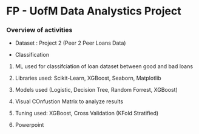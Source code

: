 # FP - UofM Data Analystics Project

### Overview of  activities
* Dataset : Project 2 (Peer 2 Peer Loans Data)

* Classification

1.  ML used for classifciation of loan dataset between good and bad loans

2.  Libraries used: Scikit-Learn, XGBoost, Seaborn, Matplotlib

3.  Models used (Logistic, Decision Tree, Random Forrest, XGBoost)

4.  Visual COnfustion Matrix to analyze results

5.  Tuning used: XGBoost, Cross Validation (KFold Stratified)

6.  Powerpoint

